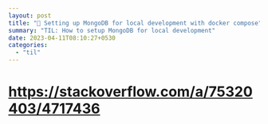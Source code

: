 ```yaml
---
layout: post
title: "📝 Setting up MongoDB for local development with docker compose"
summary: "TIL: How to setup MongoDB for local development"
date: 2023-04-11T08:10:27+0530
categories:
  - "til"
---
```


# https://stackoverflow.com/a/75320403/4717436
